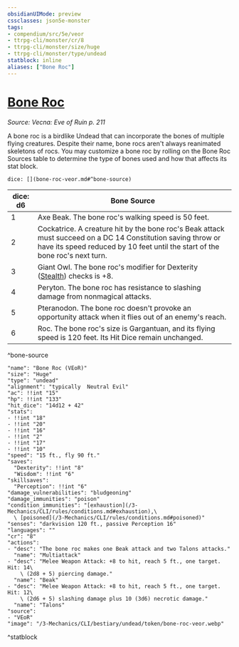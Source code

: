 ```yaml
---
obsidianUIMode: preview
cssclasses: json5e-monster
tags:
- compendium/src/5e/veor
- ttrpg-cli/monster/cr/8
- ttrpg-cli/monster/size/huge
- ttrpg-cli/monster/type/undead
statblock: inline
aliases: ["Bone Roc"]
---
```

# [Bone Roc](3-Mechanics\CLI\bestiary\undead/bone-roc-veor.md)
*Source: Vecna: Eve of Ruin p. 211*  

A bone roc is a birdlike Undead that can incorporate the bones of multiple flying creatures. Despite their name, bone rocs aren't always reanimated skeletons of rocs. You may customize a bone roc by rolling on the Bone Roc Sources table to determine the type of bones used and how that affects its stat block.

`dice: [](bone-roc-veor.md#^bone-source)`

| dice: d6 | Bone Source |
|----------|-------------|
| 1 | Axe Beak. The bone roc's walking speed is 50 feet. |
| 2 | Cockatrice. A creature hit by the bone roc's Beak attack must succeed on a DC 14 Constitution saving throw or have its speed reduced by 10 feet until the start of the bone roc's next turn. |
| 3 | Giant Owl. The bone roc's modifier for Dexterity ([Stealth](/3-Mechanics/CLI/rules/skills.md#Stealth)) checks is +8. |
| 4 | Peryton. The bone roc has resistance to slashing damage from nonmagical attacks. |
| 5 | Pteranodon. The bone roc doesn't provoke an opportunity attack when it flies out of an enemy's reach. |
| 6 | Roc. The bone roc's size is Gargantuan, and its flying speed is 120 feet. Its Hit Dice remain unchanged. |
^bone-source

```statblock
"name": "Bone Roc (VEoR)"
"size": "Huge"
"type": "undead"
"alignment": "typically  Neutral Evil"
"ac": !!int "15"
"hp": !!int "133"
"hit_dice": "14d12 + 42"
"stats":
- !!int "18"
- !!int "20"
- !!int "16"
- !!int "2"
- !!int "17"
- !!int "10"
"speed": "15 ft., fly 90 ft."
"saves":
  "Dexterity": !!int "8"
  "Wisdom": !!int "6"
"skillsaves":
  "Perception": !!int "6"
"damage_vulnerabilities": "bludgeoning"
"damage_immunities": "poison"
"condition_immunities": "[exhaustion](/3-Mechanics/CLI/rules/conditions.md#exhaustion),\
  \ [poisoned](/3-Mechanics/CLI/rules/conditions.md#poisoned)"
"senses": "darkvision 120 ft., passive Perception 16"
"languages": ""
"cr": "8"
"actions":
- "desc": "The bone roc makes one Beak attack and two Talons attacks."
  "name": "Multiattack"
- "desc": "Melee Weapon Attack: +8 to hit, reach 5 ft., one target. Hit: 14\
    \ (2d8 + 5) piercing damage."
  "name": "Beak"
- "desc": "Melee Weapon Attack: +8 to hit, reach 5 ft., one target. Hit: 12\
    \ (2d6 + 5) slashing damage plus 10 (3d6) necrotic damage."
  "name": "Talons"
"source":
- "VEoR"
"image": "/3-Mechanics/CLI/bestiary/undead/token/bone-roc-veor.webp"
```
^statblock